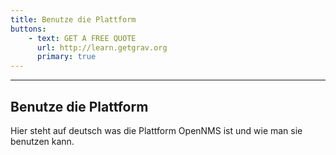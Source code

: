 ```yaml
---
title: Benutze die Plattform
buttons:
    - text: GET A FREE QUOTE
      url: http://learn.getgrav.org
      primary: true
---
```

---

## Benutze die Plattform

Hier steht auf deutsch was die Plattform OpenNMS ist und wie man sie benutzen kann.
